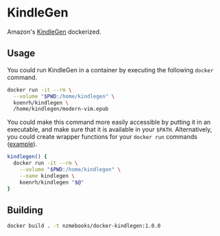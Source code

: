 # KindleGen

Amazon's [KindleGen](https://www.amazon.com/gp/feature.html?ie=UTF8&docId=1000765211)
dockerized.

## Usage

You could run KindleGen in a container by executing the following `docker` command.

```bash
docker run -it --rm \
  --volume "$PWD:/home/kindlegen" \
  koenrh/kindlegen \
  /home/kindlegen/modern-vim.epub
```

You could make this command more easily accessible by putting it in an executable,
and make sure that it is available in your `$PATH`. Alternatively, you could create
wrapper functions for your `docker run` commands ([example](https://github.com/jessfraz/dotfiles/blob/master/.dockerfunc)).

```bash
kindlegen() {
  docker run -it --rm \
    --volume "$PWD:/home/kindlegen" \
    --name kindlegen \
    koenrh/kindlegen "$@"
}
```

## Building

```bash
docker build . -t nzmebooks/docker-kindlegen:1.0.0
```
